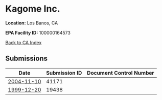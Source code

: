 # Kagome Inc.

**Location:** Los Banos, CA

**EPA Facility ID:** 100000164573

[Back to CA Index](../../index.md)

## Submissions

| Date | Submission ID | Document Control Number |
|------|--------------|-------------------------|
| [2004-11-10](submissions/41171.md) | 41171 |  |
| [1999-12-20](submissions/19438.md) | 19438 |  |
